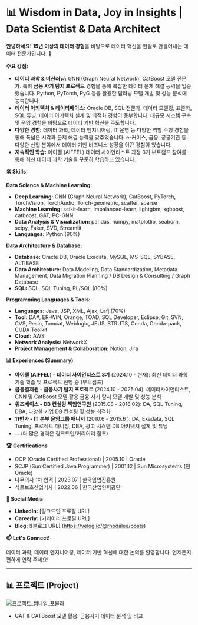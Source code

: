 # 📊 Wisdom in Data, Joy in Insights | Data Scientist & Data Architect

**안녕하세요! 15년 이상의 데이터 경험**을 바탕으로 데이터 혁신을 현실로 만들어내는 데이터 전문가입니다. 🚀

**주요 강점:**

* **데이터 과학 & 머신러닝:**  GNN (Graph Neural Network), CatBoost 모델 전문가. 특히 **금융 사기 탐지 프로젝트** 경험을 통해 복잡한 데이터 문제 해결 능력을 입증했습니다. Python, PyTorch, PyG 등을 활용한 딥러닝 모델 개발 및 성능 분석에 능숙합니다.
* **데이터 아키텍처 & 데이터베이스:**  Oracle DB, SQL 전문가. 데이터 모델링, 표준화, SQL 튜닝, 데이터 아키텍처 설계 및 최적화 경험이 풍부합니다. 대규모 시스템 구축 및 운영 경험을 바탕으로 데이터 기반 혁신을 주도합니다.
* **다양한 경험:** 데이터 과학, 데이터 엔지니어링, IT 운영 등 다양한 역할 수행 경험을 통해 폭넓은 시각과 문제 해결 능력을 갖추었습니다. e-커머스, 금융, 공공기관 등 다양한 산업 분야에서 데이터 기반 비즈니스 성장을 이끈 경험이 있습니다.
* **지속적인 학습:** 아이펠 (AIFFEL) 데이터 사이언티스트 과정 3기 부트캠프 참여를 통해 최신 데이터 과학 기술을 꾸준히 학습하고 있습니다.

**🛠️ Skills**

**Data Science & Machine Learning:**
* **Deep Learning:** GNN (Graph Neural Network), CatBoost, PyTorch, TorchVision, TorchAudio, Torch-geometric, scatter, sparse
* **Machine Learning:** scikit-learn, imbalanced-learn, lightgbm, xgboost, catboost, GAT, PC-GNN
* **Data Analysis & Visualization:** pandas, numpy, matplotlib, seaborn, scipy, Faker, SVD, Streamlit
* **Languages:** Python (90%)

**Data Architecture & Database:**
* **Database:** Oracle DB, Oracle Exadata, MySQL, MS-SQL, SYBASE, ALTIBASE
* **Data Architecture:** Data Modeling, Data Standardization, Metadata Management, Data Migration Planning / DB Design & Consulting / Graph Database
* **SQL:** SQL, SQL Tuning, PL/SQL (80%)

**Programming Languages & Tools:**
* **Languages:** Java, JSP, XML, Ajax, Lafj (70%)
* **Tool:** DA#, ER-WIN, Orange, TOAD, SQL Developer, Eclipse, Git, SVN, CVS, Resin, Tomcat, Weblogic, JEUS, STRUTS, Conda, Conda-pack, CUDA Toolkit
* **Cloud:** AWS
* **Network Analysis:** NetworkX
* **Project Management & Collaboration:** Notion, Jira

**📊 Experiences (Summary)**

* **아이펠 (AIFFEL) - 데이터 사이언티스트 3기** (2024.10 - 현재):  최신 데이터 과학 기술 학습 및 프로젝트 진행 중 (부트캠프)
* **금융결제원 - 금융사기 탐지 프로젝트** (2024.10 - 2025.04): 데이터사이언티스트, GNN 및 CatBoost 모델 활용 금융 사기 탐지 모델 개발 및 성능 분석
* **위즈베이스 - DB 컨설팅 책임연구원** (2015.08 - 2018.02): DA, SQL Tuning, DBA, 다양한 기업 DB 컨설팅 및 성능 최적화
* **11번가 - IT 본부 운영그룹 매니저** (2010.6  - 2015.6 ): DA, Exadata, SQL Tuning, 프로젝트 매니징, DBA, 광고 시스템 DB 아키텍처 설계 및 튜닝
* ... (더 많은 경력은 링크드인/커리어리 참조)

**🏆 Certifications**

* OCP (Oracle Certified Professional) | 2005.10 | Oracle
* SCJP (Sun Certified Java Programmer) | 2001.12 | Sun Microsystems (현 Oracle)
* 나무의사 1차 합격 | 2023.07 | 한국임업진흥원
* 식물보호산업기사 | 2022.06 | 한국산업인력공단

**🔗 Social Media**

* **LinkedIn:** [링크드인 프로필 URL]
* **Careerly:** [커리어리 프로필 URL]
* **Blog:** ![블로그 URL] (https://velog.io/@rhodalee/posts)

**📫 Let's Connect!**

데이터 과학, 데이터 엔지니어링, 데이터 기반 혁신에 대한 논의를 환영합니다. 언제든지 편하게 연락 주세요!

---
**📊 프로젝트 (Project)**
------
![프로젝트_썸네일_포뮬라](https://github.com/seogideogi/4mula)
- GAT & CATBoost 모델 활용. 금융사기 데이터 분석 및 비교
